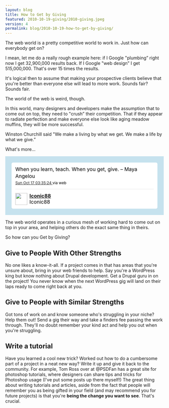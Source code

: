 ```yaml
---
layout: blog
title: How to Get by Giving
featured: 2010-10-19-giving/2010-giving.jpeg
version: 4
permalink: blog/2010-10-19-how-to-get-by-giving/
---
```


The web world is a pretty competitive world to work in. Just how can everybody get on?

I mean, let me do a really rough example here: if I Google "plumbing” right now I get 32,900,000 results back. If I Google "web design” I get 515,000,000. That's over 15 times the results.

It's logical then to assume that making your prospective clients believe that you're better than everyone else will lead to more work. Sounds fair? Sounds fair.
<!--more-->
The world of the web is weird, though.

In this world, many designers and developers make the assumption that to come out on top, they need to "crush” their competition. That if they appear to radiate perfection and make everyone else look like aging meadow muffins, they will be more successful.

Winston Churchill said "We make a living by what we get. We make a life by what we give.”

What's more...

<div id="tweet_27602746286" class="bbpBox" style="background: url('http://a1.twimg.com/profile_background_images/118550448/twilk_background_4c2bbe493fba0.jpg') #C6E2EE; padding: 20px;">
<p class="bbpTweet" style="background: #fff; padding: 10px 12px 10px 12px; margin: 0; min-height: 48px; color: #000; font-size: 16px !important; line-height: 22px; -moz-border-radius: 5px; -webkit-border-radius: 5px;">When you learn, teach. When you get, give. – Maya Angelou<span class="timestamp" style="font-size: 12px; display: block;"><a title="Sun Oct 17 03:35:24 " href="http://twitter.com/Iconic88/status/27602746286" onclick="javascript:_gaq.push(['_trackEvent','outbound-article','http://twitter.com']);">Sun Oct 17 03:35:24 </a> via web</span><span class="metadata" style="display: block; width: 100%; clear: both; margin-top: 8px; padding-top: 12px; height: 40px; border-top: 1px solid #e6e6e6;"><span class="author" style="line-height: 19px;"><a href="http://twitter.com/Iconic88" onclick="javascript:_gaq.push(['_trackEvent','outbound-article','http://twitter.com']);"><img style="float: left; margin: 0 7px 0 0px; width: 38px; height: 38px;" src="http://a2.twimg.com/profile_images/1140028354/Iconic88_avatar_normal.JPG" alt=""></a><strong><a href="http://twitter.com/Iconic88" onclick="javascript:_gaq.push(['_trackEvent','outbound-article','http://twitter.com']);">Iconic88</a></strong><br>
Iconic88</span></span></p>
</div>

The web world operates in a curious mesh of working hard to come out on top in your area, and helping others do the exact same thing in theirs.

So how can you Get by Giving?

## Give to People With Other Strengths
No one likes a know-it-all. If a project comes in that has areas that you're unsure about, bring in your web friends to help. Say you're a WordPress king but know nothing about Drupal development. Get a Drupal guru in on the project! You never know when the next WordPress gig will land on their laps ready to come right back at you.

## Give to People with Similar Strengths
Got tons of work on and know someone who's struggling in your niche? Help them out! Send a gig their way and take a finders fee passing the work through. They'll no doubt remember your kind act and help you out when you're struggling.

## Write a tutorial
Have you learned a cool new trick? Worked out how to do a cumbersome part of a project in a neat new way? Write it up and give it back to the community. For example, Tom Ross over at @PSDFan has a great site for photoshop tutorials, where designers can share tips and tricks for Photoshop usage (I've put some posts up there myself!) The great thing about writing tutorials and articles, aside from the fact that people will remember you as being gifted in your field (and may recommend you for future projects) is that you're **being the change you want to see**. That's crucial.
